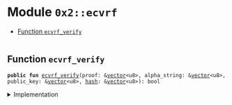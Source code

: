 
<a name="0x2_ecvrf"></a>

# Module `0x2::ecvrf`



-  [Function `ecvrf_verify`](#0x2_ecvrf_ecvrf_verify)


<pre><code></code></pre>



<a name="0x2_ecvrf_ecvrf_verify"></a>

## Function `ecvrf_verify`



<pre><code><b>public</b> <b>fun</b> <a href="ecvrf.md#0x2_ecvrf_ecvrf_verify">ecvrf_verify</a>(proof: &<a href="">vector</a>&lt;u8&gt;, alpha_string: &<a href="">vector</a>&lt;u8&gt;, public_key: &<a href="">vector</a>&lt;u8&gt;, <a href="">hash</a>: &<a href="">vector</a>&lt;u8&gt;): bool
</code></pre>



<details>
<summary>Implementation</summary>


<pre><code><b>public</b> <b>native</b> <b>fun</b> <a href="ecvrf.md#0x2_ecvrf_ecvrf_verify">ecvrf_verify</a>(proof: &<a href="">vector</a>&lt;u8&gt;, alpha_string: &<a href="">vector</a>&lt;u8&gt;, public_key: &<a href="">vector</a>&lt;u8&gt;, <a href="">hash</a>: &<a href="">vector</a>&lt;u8&gt;): bool;
</code></pre>



</details>
